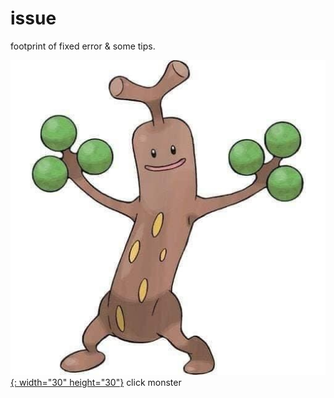 # issue

footprint of fixed error & some tips.


[![link_issue](https://github.com/YeongJunKim/issue/blob/master/monster.jpg){: width="30" height="30"}](https://github.com/YeongJunKim/issue/issues) click monster
